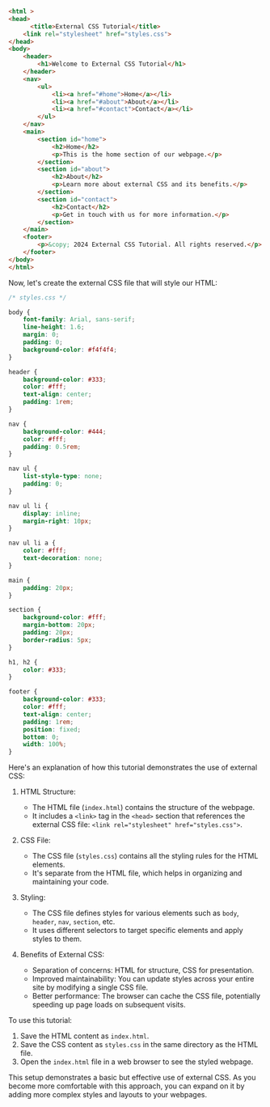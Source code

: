 ```html

<html >
<head>
      <title>External CSS Tutorial</title>
    <link rel="stylesheet" href="styles.css">
</head>
<body>
    <header>
        <h1>Welcome to External CSS Tutorial</h1>
    </header>
    <nav>
        <ul>
            <li><a href="#home">Home</a></li>
            <li><a href="#about">About</a></li>
            <li><a href="#contact">Contact</a></li>
        </ul>
    </nav>
    <main>
        <section id="home">
            <h2>Home</h2>
            <p>This is the home section of our webpage.</p>
        </section>
        <section id="about">
            <h2>About</h2>
            <p>Learn more about external CSS and its benefits.</p>
        </section>
        <section id="contact">
            <h2>Contact</h2>
            <p>Get in touch with us for more information.</p>
        </section>
    </main>
    <footer>
        <p>&copy; 2024 External CSS Tutorial. All rights reserved.</p>
    </footer>
</body>
</html>

```

Now, let's create the external CSS file that will style our HTML:

```css
/* styles.css */

body {
    font-family: Arial, sans-serif;
    line-height: 1.6;
    margin: 0;
    padding: 0;
    background-color: #f4f4f4;
}

header {
    background-color: #333;
    color: #fff;
    text-align: center;
    padding: 1rem;
}

nav {
    background-color: #444;
    color: #fff;
    padding: 0.5rem;
}

nav ul {
    list-style-type: none;
    padding: 0;
}

nav ul li {
    display: inline;
    margin-right: 10px;
}

nav ul li a {
    color: #fff;
    text-decoration: none;
}

main {
    padding: 20px;
}

section {
    background-color: #fff;
    margin-bottom: 20px;
    padding: 20px;
    border-radius: 5px;
}

h1, h2 {
    color: #333;
}

footer {
    background-color: #333;
    color: #fff;
    text-align: center;
    padding: 1rem;
    position: fixed;
    bottom: 0;
    width: 100%;
}

```

Here's an explanation of how this tutorial demonstrates the use of external CSS:

1. HTML Structure:
   - The HTML file (`index.html`) contains the structure of the webpage.
   - It includes a `<link>` tag in the `<head>` section that references the external CSS file: `<link rel="stylesheet" href="styles.css">`.

2. CSS File:
   - The CSS file (`styles.css`) contains all the styling rules for the HTML elements.
   - It's separate from the HTML file, which helps in organizing and maintaining your code.

3. Styling:
   - The CSS file defines styles for various elements such as `body`, `header`, `nav`, `section`, etc.
   - It uses different selectors to target specific elements and apply styles to them.

4. Benefits of External CSS:
   - Separation of concerns: HTML for structure, CSS for presentation.
   - Improved maintainability: You can update styles across your entire site by modifying a single CSS file.
   - Better performance: The browser can cache the CSS file, potentially speeding up page loads on subsequent visits.

To use this tutorial:
1. Save the HTML content as `index.html`.
2. Save the CSS content as `styles.css` in the same directory as the HTML file.
3. Open the `index.html` file in a web browser to see the styled webpage.

This setup demonstrates a basic but effective use of external CSS. As you become more comfortable with this approach, you can expand on it by adding more complex styles and layouts to your webpages.
